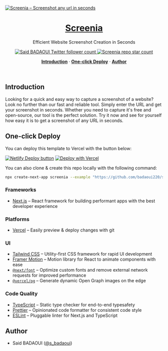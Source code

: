 <a href="https://screenia.net">
  <img alt="Screenia – Screenshot any url in seconds" src="https://screenia.net/images/screenia-og.png">
  <h1 align="center">Screenia</h1>
</a>

<p align="center">
  Efficient Website Screenshot Creation in Seconds
</p>

<p align="center">
  <a href="https://twitter.com/s_badaoui">
    <img src="https://img.shields.io/twitter/follow/s_badaoui?style=flat&label=s_badaoui&logo=twitter&color=0bf&logoColor=fff" alt="Said BADAOUI Twitter follower count" />
  </a>
  <a href="https://github.com/badaoui220/screenia">
    <img src="https://img.shields.io/github/stars/badaoui220/screenia?label=badaoui220%2Fscreenia" alt="Screenia repo star count" />
  </a>
</p>

<p align="center">
  <a href="#introduction"><strong>Introduction</strong></a> ·
  <a href="#one-click-deploy"><strong>One-click Deploy</strong></a> ·
  <a href="#author"><strong>Author</strong></a>
</p>
<br/>

## Introduction

Looking for a quick and easy way to capture a screenshot of a website? Look no further than our fast and reliable tool. Simply enter the URL and get your screenshot in seconds. Whether you need to capture it's free and open-source, our tool is the perfect solution. Try it now and see for yourself how easy it is to get a screenshot of any URL in seconds.

## One-click Deploy

You can deploy this template to Vercel with the button below:

[![Netlify Deploy button](https://www.netlify.com/img/deploy/button.svg)](https://app.netlify.com/start/deploy?repository=https://github.com/badaoui220/screenia)
[![Deploy with Vercel](https://vercel.com/button)](https://vercel.com/new/git/external?repository-url=https://github.com/badaoui220/screenia)

You can also clone & create this repo locally with the following command:

```bash
npx create-next-app screenia --example "https://github.com/badaoui220/screenia"
```

### Frameworks

- [Next.js](https://nextjs.org/) – React framework for building performant apps with the best developer experience

### Platforms

- [Vercel](https://vercel.com/) – Easily preview & deploy changes with git

### UI

- [Tailwind CSS](https://tailwindcss.com/) – Utility-first CSS framework for rapid UI development
- [Framer Motion](https://framer.com/motion) – Motion library for React to animate components with ease
- [`@next/font`](https://nextjs.org/docs/basic-features/font-optimization) – Optimize custom fonts and remove external network requests for improved performance
- [`@vercel/og`](https://vercel.com/docs/concepts/functions/edge-functions/og-image-generation) – Generate dynamic Open Graph images on the edge

### Code Quality

- [TypeScript](https://www.typescriptlang.org/) – Static type checker for end-to-end typesafety
- [Prettier](https://prettier.io/) – Opinionated code formatter for consistent code style
- [ESLint](https://eslint.org/) – Pluggable linter for Next.js and TypeScript

## Author

- Said BADAOUI ([@s_badaoui](https://twitter.com/s_badaoui))

